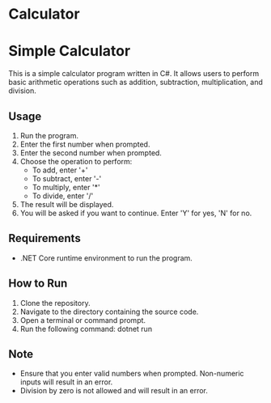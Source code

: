 # Calculator
# Simple Calculator

This is a simple calculator program written in C#. It allows users to perform basic arithmetic operations such as addition, subtraction, multiplication, and division.

## Usage

1. Run the program.
2. Enter the first number when prompted.
3. Enter the second number when prompted.
4. Choose the operation to perform:
   - To add, enter '+'
   - To subtract, enter '-'
   - To multiply, enter '*'
   - To divide, enter '/'
5. The result will be displayed.
6. You will be asked if you want to continue. Enter 'Y' for yes, 'N' for no.

## Requirements

- .NET Core runtime environment to run the program.

## How to Run

1. Clone the repository.
2. Navigate to the directory containing the source code.
3. Open a terminal or command prompt.
4. Run the following command: dotnet run


## Note

- Ensure that you enter valid numbers when prompted. Non-numeric inputs will result in an error.
- Division by zero is not allowed and will result in an error.

